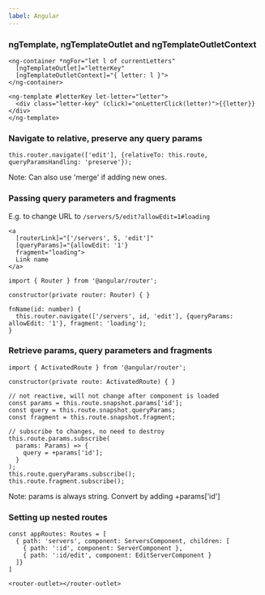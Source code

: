 ```yaml
---
label: Angular
---
```


### ngTemplate, ngTemplateOutlet and ngTemplateOutletContext

```Example
<ng-container *ngFor="let l of currentLetters" 
  [ngTemplateOutlet]="letterKey"
  [ngTemplateOutletContext]="{ letter: l }">
</ng-container>

<ng-template #letterKey let-letter="letter">
  <div class="letter-key" (click)="onLetterClick(letter)">{{letter}}</div>
</ng-template>
```

### Navigate to relative, preserve any query params
```Example
this.router.navigate(['edit'], {relativeTo: this.route, queryParamsHandling: 'preserve'});
```
Note: Can also use 'merge' if adding new ones.

### Passing query parameters and fragments

E.g. to change URL to `/servers/5/edit?allowEdit=1#loading`

```Using HTML
<a
  [routerLink]="['/servers', 5, 'edit']"
  [queryParams]="{allowEdit: '1'}
  fragment="loading">
  Link name
</a> 
```

```Using JS
import { Router } from '@angular/router';

constructor(private router: Router) { }

fnName(id: number) {
  this.router.navigate(['/servers', id, 'edit'], {queryParams: allowEdit: '1'}, fragment: 'loading');
}

```

### Retrieve params, query parameters and fragments

```
import { ActivatedRoute } from '@angular/router';

constructor(private route: ActivatedRoute) { }

// not reactive, will not change after component is loaded
const params = this.route.snapshot.params['id'];
const query = this.route.snapshot.queryParams;
const fragment = this.route.snapshot.fragment;

// subscribe to changes, no need to destroy
this.route.params.subscribe(
  params: Params) => {
    query = +params['id'];
  }
);
this.route.queryParams.subscribe();
this.route.fragment.subscribe();
```

Note: params is always string. Convert by adding +params['id']

### Setting up nested routes

```Example
const appRoutes: Routes = [
  { path: 'servers', component: ServersComponent, children: [
    { path: ':id', component: ServerComponent },
    { path: ':id/edit', component: EditServerComponent }
  ]}
]

<router-outlet></router-outlet>
```